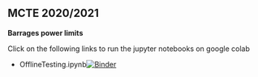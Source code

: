 ## MCTE 2020/2021

**Barrages power limits**

Click on the following links to run the jupyter notebooks on google colab 

* OfflineTesting.ipynb[![Binder](https://colab.research.google.com/assets/colab-badge.svg)](https://colab.research.google.com/github/joaochenriques/OpenEDX/blob/main/Offline_FullyDocumentedExample/OfflineTesting.ipynb)
